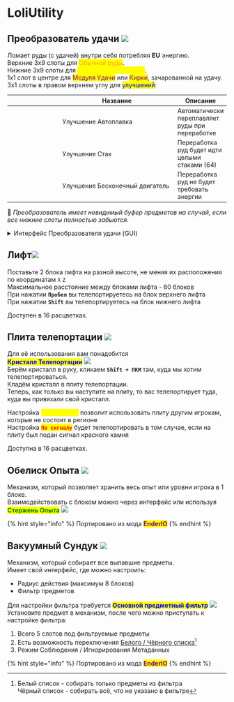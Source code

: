 # LoliUtility

## Преобразователь удачи ![](https://cdn.discordapp.com/attachments/1147960565591969843/1147960640372215928/fortune.gif)

Ломает руды (с удачей) внутри себя потребляя **EU** энергию. \
Верхние 3х9 слоты для <mark style="color:orange;">Обычной руды</mark>.\
Нижние 3х9 слоты для <mark style="color:yellow;">Переработанной руды</mark>.\
1х1 слот в центре для <mark style="color:purple;">Модуля Удачи</mark> или <mark style="color:purple;">Кирки</mark>, зачарованной на удачу.\
3х1 слоты в правом верхнем углу для <mark style="color:blue;">улучшений</mark>:

<table><thead><tr><th width="106" align="center"> </th><th width="251">Название</th><th>Описание</th></tr></thead><tbody><tr><td align="center"><img src="https://cdn.discordapp.com/attachments/1147960565591969843/1148344251185365002/UpgradeFTSmelting_01.gif" alt=""></td><td>Улучшение Автоплавка</td><td>Автоматически переплавляет руды при переработке</td></tr><tr><td align="center"><img src="https://cdn.discordapp.com/attachments/1147960565591969843/1148344262879084554/UpgradeFTStack_01.gif" alt=""></td><td>Улучшение Стак</td><td>Переработка руд будет идти целыми стаками (64)</td></tr><tr><td align="center"><img src="https://cdn.discordapp.com/attachments/1147960565591969843/1148344239919464580/UpgradeFTInfinite_01.gif" alt=""></td><td>Улучшение  Бесконечный двигатель</td><td>Переработка руд не будет требовать энергии</td></tr></tbody></table>

:pushpin: _Преобразователь имеет невидимый буфер предметов на случай, если все нижние слоты  полностью забьются._

<details>

<summary>Интерфейс Преобразователя удачи (GUI)</summary>

В слот для кирки установлен Модуль Удачи\
Все слоты для улучшений заполнены\
![](<../.gitbook/assets/Без имени-4 (1).png>)



</details>

## Лифт![](https://cdn.discordapp.com/attachments/1147960565591969843/1147960621443338240/lift.gif)

Поставьте 2 блока лифта на разной высоте, не меняя их расположения по координатам `X` `Z`\
Максимальное расстояние между блоками лифта - 60 блоков\
При нажатии **`Пробел`** вы телепортируетесь на блок верхнего лифта\
При нажатии **`Shift`** вы телепортируетесь на блок нижнего лифта

Доступен в 16 расцветках.

## Плита телепортации ![](https://cdn.discordapp.com/attachments/1147960565591969843/1149802364581204049/teleporter.gif)

Для её использования вам понадобится\
<mark style="color:blue;">**Кристалл Телепортации**</mark> ![](https://media.discordapp.net/attachments/1148342956189823076/1148344673455321108/01c97a18d5ec2741.png)\
Берём кристалл в руку, кликаем **`Shift + ПКМ`** там, куда мы хотим телепортироваться.\
Кладём кристалл в плиту телепортации.\
Теперь, как только вы наступите на плиту, то вас телепортирует туда, куда вы привязали свой кристалл.

Настройка <mark style="color:yellow;">**`Общий Доступ`**</mark> позволит использовать плиту другим игрокам, которые не состоят в регионе\
Настройка <mark style="color:red;">**`По сигналу`**</mark> будет телепортировать в том случае, если на плиту был подан сигнал красного камня

Доступна в 16 расцветках.

## Обелиск Опыта ![](https://media.discordapp.net/attachments/1147960565591969843/1149796454009950248/bd00f4e66817c941.png)&#x20;

Механизм, который позволяет хранить весь опыт или уровни игрока в 1 блоке.\
Взаимодействовать с блоком можно через интерфейс или используя <mark style="color:green;">**Стержень Опыта**</mark> ![](https://cdn.discordapp.com/attachments/1148342956189823076/1149797690960519178/c310470f8baa51fc.png)

{% hint style="info" %}
Портировано из мода <mark style="color:purple;">**EnderIO**</mark>
{% endhint %}

## Вакуумный Сундук ![](https://media.discordapp.net/attachments/1147960565591969843/1149796430106595448/ac9ae4a6889e5c2e.png)

Механизм, который собирает все выпавшие предметы.\
Имеет свой интерфейс, где можно настроить:

* Радиус действия (максимум 8 блоков)
* Фильтр предметов

Для настройки фильтра требуется <mark style="color:blue;">**Основной предметный фильтр**</mark> ![](https://media.discordapp.net/attachments/1148342956189823076/1149797666226704445/8c64859b81164792.png)\
Установите предмет в механизм, после чего можно приступать к настройке фильтра:

1. Всего 5 слотов под фильтруемые предметы
2. Есть возможность переключения [Белого / Чёрного списка](#user-content-fn-1)[^1]
3. Режим Соблюдения / Игнорирования Метаданных

{% hint style="info" %}
Портировано из мода <mark style="color:purple;">**EnderIO**</mark>
{% endhint %}



[^1]: Белый список - собирать только предметы из фильтра\
    Чёрный список - собирать всё, что не указано в фильтре
